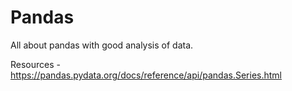 # Pandas
All about pandas with good analysis of data.

Resources - https://pandas.pydata.org/docs/reference/api/pandas.Series.html
